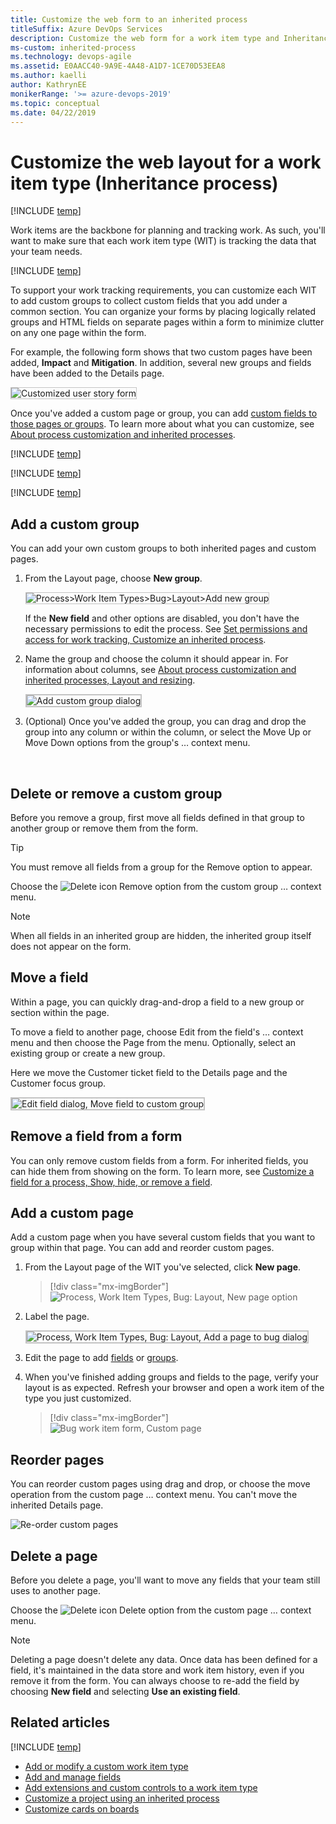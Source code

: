 ```yaml
---
title: Customize the web form to an inherited process
titleSuffix: Azure DevOps Services  
description: Customize the web form for a work item type and Inheritance process model for a project  
ms-custom: inherited-process   
ms.technology: devops-agile
ms.assetid: E0AACC40-9A9E-4A48-A1D7-1CE70D53EEA8  
ms.author: kaelli
author: KathrynEE
monikerRange: '>= azure-devops-2019'
ms.topic: conceptual
ms.date: 04/22/2019
---
```


# Customize the web layout for a work item type (Inheritance process)

[!INCLUDE [temp](../../../boards/includes/version-vsts-plus-azdevserver-2019.md)]

Work items are the backbone for planning and tracking work. As such, you'll want to make sure that each work item type (WIT) is tracking the data that your team needs.

[!INCLUDE [temp](../includes/note-on-prem-link.md)]

To support your work tracking requirements, you can customize each WIT to add custom groups to collect custom fields that you add under a common section. You can organize your forms by placing logically related groups and HTML fields on separate pages within a form to minimize clutter on any one page within the form.

For example, the following form shows that two custom pages have been added, **Impact** and **Mitigation**. In addition, several new groups and fields have been added to the Details page.

<img src="media/process/cpform-customized-form-intro.png" alt="Customized user story form" style="border: 1px solid #C3C3C3;" />

Once you've added a custom page or group, you can add [custom fields to those pages or groups](customize-process-field.md). To learn more about what you can customize, see [About process customization and inherited processes](inheritance-process-model.md).

[!INCLUDE [temp](../includes/process-prerequisites.md)]

[!INCLUDE [temp](../includes/open-process-admin-context-ts.md)]

[!INCLUDE [temp](../includes/automatic-update-project.md)]

<a id="groups"></a>
<a id="add-group"></a>

## Add a custom group

You can add your own custom groups to both inherited pages and custom pages.

1.  From the Layout page, choose **New group**.

    <img src="media/process/cpform-new-group.png" alt="Process>Work Item Types>Bug>Layout>Add new group" style="border: 1px solid #C3C3C3;" />

    If the <strong>New field</strong> and other options are disabled, you don't have the necessary permissions to edit the process. See [Set permissions and access for work tracking, Customize an inherited process](../../../organizations/security/set-permissions-access-work-tracking.md#customize-an-inherited-process).

2.  Name the group and choose the column it should appear in. For information about columns, see [About process customization and inherited processes, Layout and resizing](inheritance-process-model.md#resizing).

    <img src="media/process/cpform-add-group-dialog.png" alt="Add custom group dialog" style="border: 2px solid #C3C3C3;" />

    <a id="edit-group"></a>

3.  (Optional) Once you've added the group, you can drag and drop the group into any column or within the column, or select the Move Up or Move Down options from the group's &hellip; context menu.

<a id="change-layout"></a>  
<a id="remove-group"></a>

## Delete or remove a custom group

Before you remove a group, first move all fields defined in that group to another group or remove them from the form.

> [!TIP]  
> You must remove all fields from a group for the Remove option to appear.

Choose the ![Delete icon](../../../media/icons/delete_icon.png) Remove option from the custom group &hellip; context menu.

> [!NOTE]  
> When all fields in an inherited group are hidden, the inherited group itself does not appear on the form.

<a id="move-field"></a>

## Move a field

Within a page, you can quickly drag-and-drop a field to a new group or section within the page.

To move a field to another page, choose Edit from the field's &hellip; context menu and then choose the Page from the menu. Optionally, select an existing group or create a new group.

Here we move the Customer ticket field to the Details page and the Customer focus group.

<img src="media/process/cpform-move-field-to-custom-group.png" alt="Edit field dialog, Move field to custom group" style="border: 2px solid #C3C3C3;" />

<a id="show-hide-remove-field"></a>

## Remove a field from a form

You can only remove custom fields from a form. For inherited fields, you can hide them from showing on the form. To learn more, see [Customize a field for a process, Show, hide, or remove a field](customize-process-field.md#show-hide-remove-field).

<!---
For a custom field, open the field's &hellip; context menu, and then choose the ![Delete icon](../../../media/icons/delete_icon.png) **Remove** option.

For an inherited field, open the field's &hellip; context menu, and then choose the **Hide from layout** option.

Here we remove the Severity inherited field from appearing on the Bug form.

<img src="media/process/cpform-hide-layout.png" alt="Layout, Inherited Field, Context Menu, Hide from layout" style="border: 2px solid #C3C3C3;" />

Removing a custom field from a form removes tracking data for the WIT. You can re-add a custom field to a WIT by adding it to a form as an existing field.

Removing an inherited field from a form simply hides the field from displaying on the form; it remains defined for the WIT. Hidden fields display on the admin layout page with a strikethrough. You can re-add these fields to the form through their context menu.

-->

<a id="pages"></a>
<a id="add-page"></a>

## Add a custom page

Add a custom page when you have several custom fields that you want to group within that page. You can add and reorder custom pages.

1.  From the Layout page of the WIT you've selected, click **New page**.

    > [!div class="mx-imgBorder"]  
    > ![Process, Work Item Types, Bug: Layout, New page option](media/process/cpform-add-page.png)

1.  Label the page.

    <img src="media/process/cpform-add-page-dialog.png" alt="Process, Work Item Types, Bug: Layout, Add a page to bug dialog" style="border: 2px solid #C3C3C3;" />

    <a id="edit-page"></a>

1.  Edit the page to add [fields](customize-process-field.md) or [groups](#groups).

1.  When you've finished adding groups and fields to the page, verify your layout is as expected. Refresh your browser and open a work item of the type you just customized.

    > [!div class="mx-imgBorder"]  
    > ![Bug work item form, Custom page](media/process/cpform-custom-page-in-form.png)

<a id="reorder-page"></a>

## Reorder pages

You can reorder custom pages using drag and drop, or choose the move operation from the custom page &hellip; context menu. You can't move the inherited Details page.

![Re-order custom pages](media/process/cpform-re-sequence-page.png)

<a id="delete-page"></a>

## Delete a page

Before you delete a page, you'll want to move any fields that your team still uses to another page.

Choose the ![Delete icon](../../../media/icons/delete_icon.png) Delete option from the custom page &hellip; context menu.

> [!NOTE]  
> Deleting a page doesn't delete any data. Once data has been defined for a field, it's maintained in the data store and work item history, even if you remove it from the form. You can always choose to re-add the field by choosing **New field** and selecting **Use an existing field**.

## Related articles

[!INCLUDE [temp](../includes/note-audit-log-support-process.md)]

- [Add or modify a custom work item type](customize-process-wit.md)
- [Add and manage fields](customize-process-field.md)
- [Add extensions and custom controls to a work item type](custom-controls-process.md)
- [Customize a project using an inherited process](customize-process.md)
- [Customize cards on boards](../../../boards/boards/customize-cards.md)

